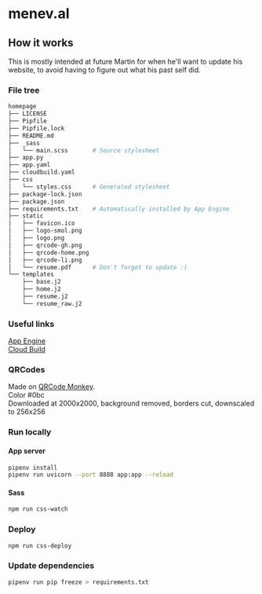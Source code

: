 # menev.al

## How it works

This is mostly intended at future Martin for when he'll want to update his website, to avoid having to figure out what his past self did.

### File tree

```bash
homepage
├── LICENSE
├── Pipfile
├── Pipfile.lock
├── README.md
├── _sass
│   └── main.scss       # Source stylesheet
├── app.py
├── app.yaml
├── cloudbuild.yaml
├── css
│   └── styles.css      # Generated stylesheet
├── package-lock.json
├── package.json
├── requirements.txt    # Automatically installed by App Engine
├── static
│   ├── favicon.ico
│   ├── logo-smol.png
│   ├── logo.png
│   ├── qrcode-gh.png
│   ├── qrcode-home.png
│   ├── qrcode-li.png
│   └── resume.pdf      # Don't forget to update :)
└── templates
    ├── base.j2
    ├── home.j2
    ├── resume.j2
    └── resume_raw.j2
```

### Useful links

[App Engine](https://console.cloud.google.com/appengine/services?authuser=1)  
[Cloud Build](https://console.cloud.google.com/cloud-build/dashboard?authuser=1)  

### QRCodes

Made on [QRCode Monkey](https://www.qrcode-monkey.com).  
Color #0bc  
Downloaded at 2000x2000, background removed, borders cut, downscaled to 256x256

### Run locally

#### App server

```bash
pipenv install
pipenv run uvicorn --port 8888 app:app --reload
```

#### Sass

```bash
npm run css-watch
```

### Deploy

```bash
npm run css-deploy
```

### Update dependencies

```bash
pipenv run pip freeze > requirements.txt
```
